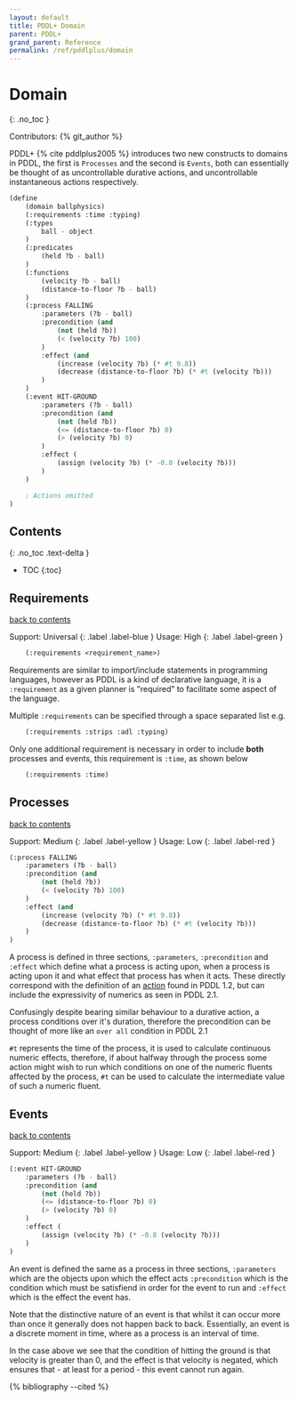 ```yaml
---
layout: default
title: PDDL+ Domain
parent: PDDL+
grand_parent: Reference
permalink: /ref/pddlplus/domain
---
```

# Domain
{: .no_toc }

Contributors: {% git_author %}

PDDL+ {% cite pddlplus2005 %} introduces two new constructs to domains in PDDL, the first is `Processes` and the second is `Events`, both can essentially be thought of as uncontrollable durative actions, and uncontrollable instantaneous actions respectively.

```cl
(define
    (domain ballphysics)
    (:requirements :time :typing)
    (:types
        ball - object
    )
    (:predicates
        (held ?b - ball)
    )
    (:functions
        (velocity ?b - ball)
        (distance-to-floor ?b - ball)
    )
    (:process FALLING
        :parameters (?b - ball)
        :precondition (and
            (not (held ?b))
            (< (velocity ?b) 100)
        )
        :effect (and
            (increase (velocity ?b) (* #t 9.8))
            (decrease (distance-to-floor ?b) (* #t (velocity ?b)))
        )
    )
    (:event HIT-GROUND
        :parameters (?b - ball)
        :precondition (and
            (not (held ?b))
            (<= (distance-to-floor ?b) 0)
            (> (velocity ?b) 0)
        )
        :effect (
            (assign (velocity ?b) (* -0.8 (velocity ?b)))
        )
    )

    ; Actions omitted
)
```

## Contents
{: .no_toc .text-delta }

- TOC
{:toc}

## Requirements

[back to contents](#contents)

Support: Universal
{: .label .label-blue }
Usage: High
{: .label .label-green }

```cl
    (:requirements <requirement_name>)
```

Requirements are similar to import/include statements in programming languages, however as PDDL is a kind of declarative language, it is a `:requirement` as a given planner is "required" to facilitate some aspect of the language.

Multiple `:requirements` can be specified through a space separated list e.g.

```cl
    (:requirements :strips :adl :typing)
```

Only one additional requirement is necessary in order to include **both** processes and events, this requirement is `:time`, as shown below

```cl
    (:requirements :time)
```

## Processes

[back to contents](#contents)

Support: Medium
{: .label .label-yellow }
Usage: Low
{: .label .label-red }

```cl
(:process FALLING
    :parameters (?b - ball)
    :precondition (and
        (not (held ?b))
        (< (velocity ?b) 100)
    )
    :effect (and
        (increase (velocity ?b) (* #t 9.8))
        (decrease (distance-to-floor ?b) (* #t (velocity ?b)))
    )
)
```

A process is defined in three sections, `:parameters`, `:precondition` and `:effect` which define what a process is acting upon, when a process is acting upon it and what effect that process has when it acts. These directly correspond with the definition of an [action](../pddl/domain#actions) found in PDDL 1.2, but can include the expressivity of numerics as seen in PDDL 2.1.

Confusingly despite bearing similar behaviour to a durative action, a process conditions over it's duration, therefore the precondition can be thought of more like an `over all` condition in PDDL 2.1

`#t` represents the time of the process, it is used to calculate continuous numeric effects, therefore, if about halfway through the process some action might wish to run which conditions on one of the numeric fluents affected by the process, `#t` can be used to calculate the intermediate value of such a numeric fluent.

## Events

[back to contents](#contents)

Support: Medium
{: .label .label-yellow }
Usage: Low
{: .label .label-red }

```cl
(:event HIT-GROUND
    :parameters (?b - ball)
    :precondition (and
        (not (held ?b))
        (<= (distance-to-floor ?b) 0)
        (> (velocity ?b) 0)
    )
    :effect (
        (assign (velocity ?b) (* -0.8 (velocity ?b)))
    )
)
```

An event is defined the same as a process in three sections, `:parameters` which are the objects upon which the effect acts `:precondition` which is the condition which must be satisfiend in order for the event to run and `:effect` which is the effect the event has.

Note that the distinctive nature of an event is that whilst it can occur more than once it generally does not happen back to back. Essentially, an event is a discrete moment in time, where as a process is an interval of time.

In the case above we see that the condition of hitting the ground is that velocity is greater than 0, and the effect is that velocity is negated, which ensures that - at least for a period - this event cannot run again.

{% bibliography --cited %}